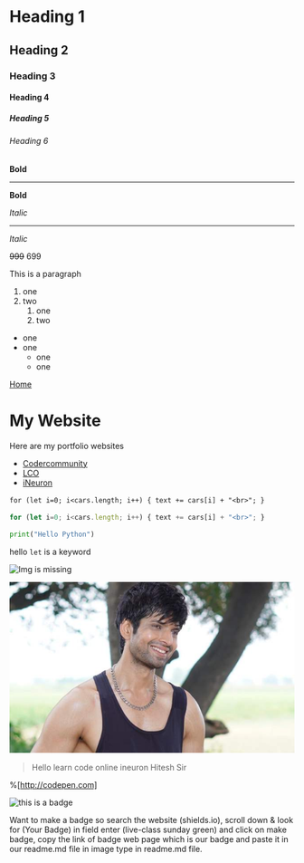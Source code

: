 # Heading 1
## Heading 2
### Heading 3
#### Heading 4
##### Heading 5
###### Heading 6

**Bold**
***
__Bold__

*Italic*
___
_Italic_

~~999~~ 699

This is a paragraph

1. one
2. two
    1. one
    1. two

- one
- one
    - one
    - one

[Home](http://google.com "google")

 # My Website

 Here are my portfolio websites

 - [Codercommunity](web.codercommunity.io)
 - [LCO](web.learncodeonline.in)
 - [iNeuron](http://iNeuron.ai)


 ```
 for (let i=0; i<cars.length; i++) { text += cars[i] + "<br>"; }
 ```

 ```javascript
 for (let i=0; i<cars.length; i++) { text += cars[i] + "<br>"; }
 ```
 
 ```python
print("Hello Python")
```

 hello `let` is a keyword
 

 ![Img is missing](https://learncodeonline.in/mascot.png)

 ![Img](hitesh.jpg)

 > Hello learn code online ineuron Hitesh Sir

 %[http://codepen.com]


![this is a badge](https://img.shields.io/badge/live--class-sunday-green)

 Want to make a badge so search the website (shields.io), scroll down & look for (Your Badge) in field enter (live-class sunday green) and click on make badge, copy the link of badge web page which is our badge and paste it in our readme.md file in image type in readme.md file.